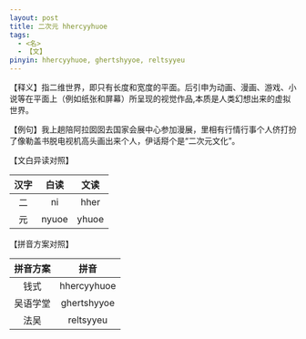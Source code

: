 ```yaml
---
layout: post
title: 二次元 hhercyyhuoe
tags:
  - <名>
  - 【文】
pinyin: hhercyyhuoe, ghertshyyoe, reltsyyeu
---
```


【释义】指二维世界，即只有长度和宽度的平面。后引申为动画、漫画、游戏、小说等在平面上（例如纸张和屏幕）所呈现的视觉作品,本质是人类幻想出来的虚拟世界。                                

【例句】我上趟陪阿拉囡囡去国家会展中心参加漫展，里相有行情行事个人侪打扮了像勒盖书脱电视机高头画出来个人，伊话搿个是“二次元文化”。                         

【文白异读对照】                

| 汉字 | 白读 | 文读 |        
| :---: | :---: | :---: |           
| 二 | ni | hher |        
| 元 | nyuoe | yhuoe |        

【拼音方案对照】          

| 拼音方案 | 拼音 |             
| :---: | :---: |                 
| 钱式 | hhercyyhuoe |                 
| 吴语学堂 | ghertshyyoe |                 
| 法吴 | reltsyyeu |                 
